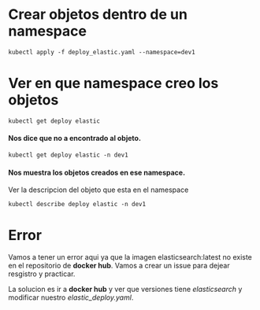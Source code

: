 # Crear objetos dentro de un namespace
```
kubectl apply -f deploy_elastic.yaml --namespace=dev1
```

# Ver en que namespace creo los objetos
```
kubectl get deploy elastic
```

#### Nos dice que no a encontrado al objeto.

```
kubectl get deploy elastic -n dev1
```

#### Nos muestra los objetos creados en ese namespace.

Ver la descripcion del objeto que esta en el namespace
```
kubectl describe deploy elastic -n dev1
```

# Error
Vamos a tener un error aqui ya que la imagen elasticsearch:latest no existe en el repositorio de **docker hub**. Vamos a crear un issue para dejear resgistro y practicar.

La solucion es ir a **docker hub** y ver que versiones tiene _elasticsearch_ y modificar nuestro _elastic_deploy.yaml_. 